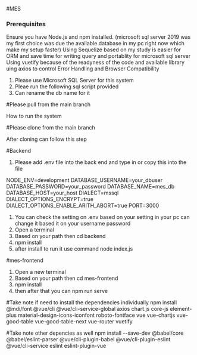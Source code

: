 #MES
### Prerequisites

Ensure you have Node.js and npm installed. 
(microsoft sql server 2019 was my first choice was due the available database in my pc right now which make my setup faster)
Using Sequelize based on my study is easier for ORM and save time for writing query and portablity for microsoft sql server
Using vuetify because of the readyness of the code and available library
uing axios to control Error Handling and Browser Compatibility


1. Please use Microsoft SQL Server for this system
2. Pleae run the following sql script provided
3. Can rename the db name for it

#Please pull from the main branch

How to run the system

#Please clone from the main branch

After cloning can follow this step

#Backend
1. Please add .env file into the back end and type in or copy this into the file

NODE_ENV=development
DATABASE_USERNAME=your_dbuser
DATABASE_PASSWORD=your_password
DATABASE_NAME=mes_db
DATABASE_HOST=your_host
DIALECT=mssql
DIALECT_OPTIONS_ENCRYPT=true
DIALECT_OPTIONS_ENABLE_ARITH_ABORT=true
PORT=3000

1.  You can check the setting on .env based on your setting in your pc can change it based it on your username password
2.  Open a terminal
3.  Based on your path then cd backend
4.  npm install
5.  after install to run it use command node index.js


#mes-frontend
1.  Open a new terminal
3.  Based on your path then cd mes-frontend
4.  npm install
5.  then after that you can npm run serve



#Take note if need to install the dependencies individually
npm install @mdi/font @vue/cli @vue/cli-service-global axios chart.js core-js element-plus material-design-icons-iconfont roboto-fontface vue vue-chartjs vue-good-table vue-good-table-next vue-router vuetify

#Take note other depencies as well
npm install --save-dev @babel/core @babel/eslint-parser @vue/cli-plugin-babel @vue/cli-plugin-eslint @vue/cli-service eslint eslint-plugin-vue


